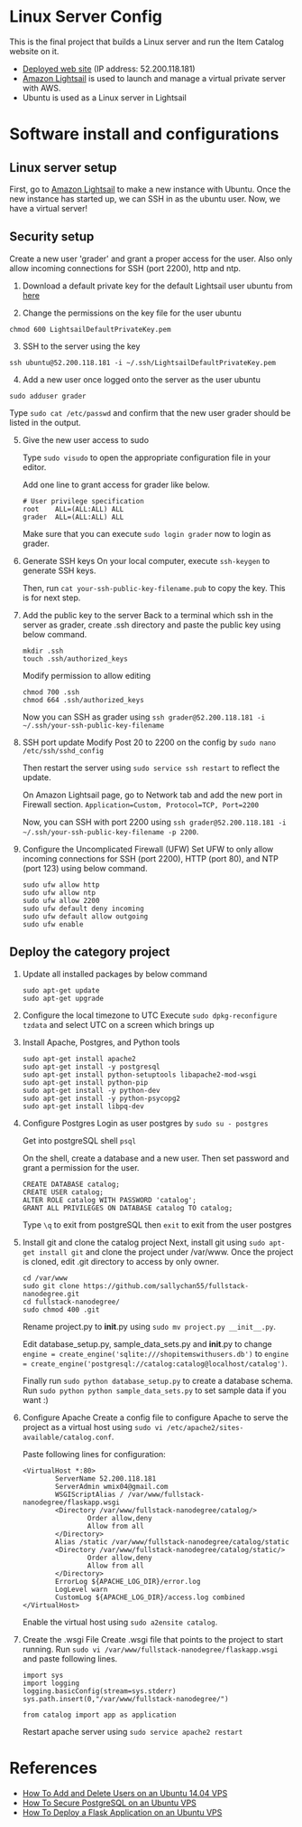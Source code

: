 # Linux Server Config
This is the final project that builds a Linux server and run the Item Catalog website on it.

* [Deployed web site](http://ec2-52-200-118-181.compute-1.amazonaws.com/) (IP address: 52.200.118.181)
* [Amazon Lightsail](https://lightsail.aws.amazon.com) is used to launch and manage a virtual private server with AWS.
* Ubuntu is used as a Linux server in Lightsail

# Software install and configurations
## Linux server setup
First, go to [Amazon Lightsail](https://lightsail.aws.amazon.com) to make a new instance with Ubuntu.
Once the new instance has started up, we can SSH in as the ubuntu user. Now, we have a virtual server!

## Security setup
Create a new user 'grader' and grant a proper access for the user. Also only allow incoming connections for SSH (port 2200), http and ntp.

1. Download a default private key for the default Lightsail user ubuntu from [here](https://lightsail.aws.amazon.com/ls/webapp/account)

2. Change the permissions on the key file for the user ubuntu

  `chmod 600 LightsailDefaultPrivateKey.pem `
  
3. SSH to the server using the key

  `ssh ubuntu@52.200.118.181 -i ~/.ssh/LightsailDefaultPrivateKey.pem`
  
4. Add a new user once logged onto the server as the user ubuntu

  `sudo adduser grader`

   Type `sudo cat /etc/passwd` and confirm that the new user grader should be listed in the output.

5. Give the new user access to sudo

   Type `sudo visudo` to open the appropriate configuration file in your editor.
   
   Add one line to grant access for grader like below.
     ```
     # User privilege specification
     root    ALL=(ALL:ALL) ALL
     grader  ALL=(ALL:ALL) ALL
     ```
     
    Make sure that you can execute `sudo login grader` now to login as grader. 

6. Generate SSH keys
   On your local computer, execute `ssh-keygen` to generate SSH keys.
   
   Then, run `cat your-ssh-public-key-filename.pub` to copy the key. This is for next step. 

7. Add the public key to the server
   Back to a terminal which ssh in the server as grader, create .ssh directory and paste the public key using below command.

   ```
   mkdir .ssh
   touch .ssh/authorized_keys
   ```
   
   Modify permission to allow editing 
   ```
   chmod 700 .ssh
   chmod 664 .ssh/authorized_keys
   ```
   
   Now you can SSH as grader using `ssh grader@52.200.118.181 -i ~/.ssh/your-ssh-public-key-filename` 

8. SSH port update
   Modify Post 20 to 2200 on the config by `sudo nano /etc/ssh/sshd_config`
   
   Then restart the server using `sudo service ssh restart` to reflect the update.
   
   On Amazon Lightsail page, go to Network tab and add the new port in Firewall section. 
   `Application=Custom, Protocol=TCP, Port=2200`
   
   Now, you can SSH with port 2200 using `ssh grader@52.200.118.181 -i ~/.ssh/your-ssh-public-key-filename -p 2200`.
   
9. Configure the Uncomplicated Firewall (UFW)
   Set UFW to only allow incoming connections for SSH (port 2200), HTTP (port 80), and NTP (port 123) using below command.
   
   ```
   sudo ufw allow http
   sudo ufw allow ntp
   sudo ufw allow 2200
   sudo ufw default deny incoming
   sudo ufw default allow outgoing
   sudo ufw enable
   ```
   
## Deploy the category project
1. Update all installed packages by below command
   ```
   sudo apt-get update
   sudo apt-get upgrade
   ```
2. Configure the local timezone to UTC
   Execute `sudo dpkg-reconfigure tzdata` and select UTC on a screen which brings up

3. Install Apache, Postgres, and Python tools
   ```
   sudo apt-get install apache2
   sudo apt-get install -y postgresql
   sudo apt-get install python-setuptools libapache2-mod-wsgi
   sudo apt-get install python-pip
   sudo apt-get install -y python-dev
   sudo apt-get install -y python-psycopg2
   sudo apt-get install libpq-dev
   ```
   
4. Configure Postgres
   Login as user postgres by `sudo su - postgres`
   
   Get into postgreSQL shell `psql`
   
   On the shell, create a database and a new user. Then set password and grant a permission for the user.
   ```
   CREATE DATABASE catalog;
   CREATE USER catalog;
   ALTER ROLE catalog WITH PASSWORD 'catalog';
   GRANT ALL PRIVILEGES ON DATABASE catalog TO catalog;
   ```
   
   Type `\q` to exit from postgreSQL then `exit` to exit from the user postgres

5. Install git and clone the catalog project
   Next, install git using `sudo apt-get install git` and clone the project under /var/www.
   Once the project is cloned, edit .git directory to access by only owner.
   
   ```
   cd /var/www
   sudo git clone https://github.com/sallychan55/fullstack-nanodegree.git
   cd fullstack-nanodegree/
   sudo chmod 400 .git
   ```
   
   Rename project.py to __init__.py using `sudo mv project.py __init__.py`.
   
   Edit database_setup.py, sample_data_sets.py and __init__.py to change `engine = create_engine('sqlite:///shopitemswithusers.db')` to `engine = create_engine('postgresql://catalog:catalog@localhost/catalog')`.

   Finally run `sudo python database_setup.py` to create a database schema. Run `sudo python python sample_data_sets.py` to set sample data if you want :)
   
 6. Configure Apache
    Create a config file to configure Apache to serve the project as a virtual host using `sudo vi /etc/apache2/sites-available/catalog.conf`.
    
    Paste following lines for configuration:
    ```
    <VirtualHost *:80>
            ServerName 52.200.118.181
            ServerAdmin wmix04@gmail.com
            WSGIScriptAlias / /var/www/fullstack-nanodegree/flaskapp.wsgi
            <Directory /var/www/fullstack-nanodegree/catalog/>
                    Order allow,deny
                    Allow from all
            </Directory>
            Alias /static /var/www/fullstack-nanodegree/catalog/static
            <Directory /var/www/fullstack-nanodegree/catalog/static/>
                    Order allow,deny
                    Allow from all
            </Directory>
            ErrorLog ${APACHE_LOG_DIR}/error.log
            LogLevel warn
            CustomLog ${APACHE_LOG_DIR}/access.log combined
    </VirtualHost>
    ```
    
    Enable the virtual host using `sudo a2ensite catalog`.
    
7. Create the .wsgi File
   Create .wsgi file that points to the project to start running.
   Run `sudo vi /var/www/fullstack-nanodegree/flaskapp.wsgi` and paste following lines.
   
   ```
   import sys
   import logging
   logging.basicConfig(stream=sys.stderr)
   sys.path.insert(0,"/var/www/fullstack-nanodegree/")

   from catalog import app as application
   ```
    
   Restart apache server using `sudo service apache2 restart`
    
# References
* [How To Add and Delete Users on an Ubuntu 14.04 VPS
](https://www.digitalocean.com/community/tutorials/how-to-add-and-delete-users-on-an-ubuntu-14-04-vps)
* [How To Secure PostgreSQL on an Ubuntu VPS
](https://www.digitalocean.com/community/tutorials/how-to-secure-postgresql-on-an-ubuntu-vps)
* [How To Deploy a Flask Application on an Ubuntu VPS](https://www.digitalocean.com/community/tutorials/how-to-deploy-a-flask-application-on-an-ubuntu-vps)
